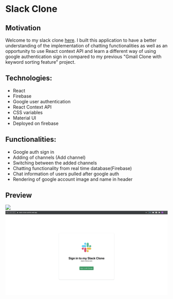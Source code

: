 # Slack Clone #

## Motivation ##

Welcome to my slack clone [here](https://slack-clone-exhlim.web.app/). I built this application to have a better understanding of the implementation of chatting functionalities as well as an opportunity to use React context API and learn a different way of using google authentication sign in compared to my previous "Gmail Clone with keyword sorting feature" project.

## Technologies: ##

 - React
 - Firebase
 - Google user authentication
 - React Context API
 - CSS variables
 - Material UI
 - Deployed on firebase

## Functionalities: ##

 - Google auth sign in
 - Adding of channels (Add channel)
 - Switching between the added channels
 - Chatting functionality from real time database(Firebase)
 - Chat information of users pulled after google auth
 - Rendering of google account image and name in header

## Preview ##

![](./app/public/gif2.gif)
![](./app/public/gif1.gif)

